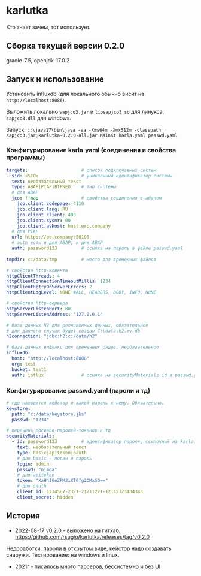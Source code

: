 # karlutka
Кто знает зачем, тот использует.

## Сборка текущей версии 0.2.0
gradle-7.5, openjdk-17.0.2

## Запуск и использование
Установить influxdb (для локального обычно висит на `http://localhost:8086`).

Выложить локально `sapjco3.jar` и `libsapjco3.so` для линукса, 
`sapjco3.dll` для windows.

Запуск:
```c:\java17\bin\java -ea -Xms64m -Xmx512m -classpath sapjco3.jar;karlutka-0.2.0-all.jar MainKt karla.yaml passwd.yaml```

### Конфигурирование karla.yaml (соединения и свойства программы)
```yaml
targets:                    # список подключаемых систем
- sid: <SID>                # уникальный идентификатор системы
  text: необязательный текст
  type: ABAP|PIAF|BTPNEO    # тип системы
  # для ABAP
  jco: !!map                # свойства соединения с абапом
    jco.client.codepage: 4110
    jco.client.lang: RU
    jco.client.client: 400
    jco.client.sysnr: 00
    jco.client.ashost: host.erp.company
  # для PIAF
  url: https://po.company:50100
  # auth есть и для ABAP, и для ABAP
  auth: password123         # ссылка на пароль в файле passwd.yaml
    
tmpdir: c:/data/tmp         # место для временных файлов

# свойства http-клиента
httpClientThreads: 4
httpClientConnectionTimeoutMillis: 1234
httpClientRetryOnServerErrors: 2
httpClientLogLevel: NONE #ALL, HEADERS, BODY, INFO, NONE

# свойства http-сервера
httpServerListenPort: 80
httpServerListenAddress: "127.0.0.1"

# база данных H2 для реляционных данных, обязательное
# для данного случая будет создан C:\data\h2.mv.db 
h2connection: "jdbc:h2:c:/data/h2"

# база данных инфлакс для временных рядов, необязательное 
influxdb:
  host: "http://localhost:8086"
  org: test
  bucket: test1
  auth: influx              # ссылка на securityMaterials.id в passwd.yaml
```

### Конфигурирование passwd.yaml (пароли и тд)
```yaml
# где находится кейстор и какой пароль к нему. Обязательно.
keystore:
  path: "c:/data/keystore.jks"
  passwd: "1234"

# перечень логинов-паролей-токенов и тд
securityMaterials:
  - id: password123         # идентификатор пароля, ссылочный из karla.yaml
    text: необязательный текст
    type: basic|apitoken|oauth
    # для basic - логин и пароль
    login: admin
    passwd: "nimda"
    # для apitoken
    token: "XaH4I6eZPM2iXT6fg2OMxSQ=="
    # для oauth
    client_id: 1234567-2321-21211221-12112323434343
    client_secret: hidden
```

## История
* 2022-08-17 v0.2.0 - выложено на гитхаб.
  https://github.com/rsugio/karlutka/releases/tag/v0.2.0

Недоработки: пароли в открытом виде, кейстор надо создавать снаружи.
Тестирование: на windows и linux.

* 2021г - писалось много парсеров, бессистемно и без UI
